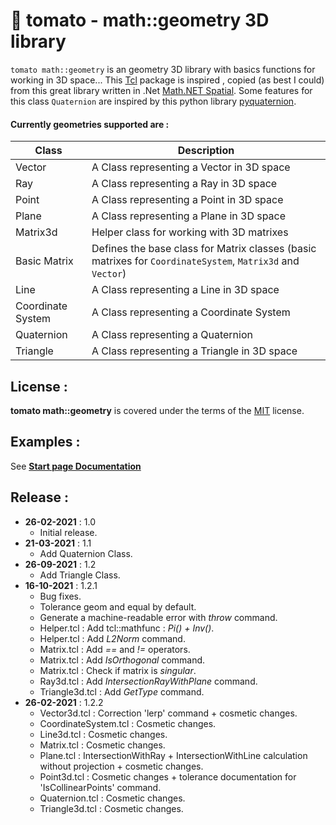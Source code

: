 :tomato: tomato - math::geometry 3D library
================
`tomato math::geometry` is an geometry 3D library with basics functions for working in 3D space...
This [Tcl](https://www.tcl.tk) package is inspired , copied (as best I could) from this great library written in .Net [Math.NET Spatial](https://spatial.mathdotnet.com/#Math-NET-Spatial). Some features for this class `Quaternion` are inspired by this python library [pyquaternion](http://kieranwynn.github.io/pyquaternion/).

#### Currently geometries supported are :
| Class | Description |
| ------ | ------ |
| Vector | A Class representing a Vector in 3D space |
| Ray | A Class representing a Ray in 3D space |
| Point | A Class representing a Point in 3D space  |
| Plane | A Class representing a Plane in 3D space |
| Matrix3d | Helper class for working with 3D matrixes |
| Basic Matrix | Defines the base class for Matrix classes (basic matrixes for `CoordinateSystem`, `Matrix3d` and `Vector`)|
| Line | A Class representing a Line in 3D space|
| Coordinate System | A Class representing a Coordinate System |
| Quaternion | A Class representing a Quaternion |
| Triangle | A Class representing a Triangle in 3D space |

License :
-------------------------
**tomato math::geometry** is covered under the terms of the [MIT](LICENSE) license.

Examples :
-------------------------
See **[Start page Documentation](/documentation/tomato.html)**

Release :
-------------------------
*  **26-02-2021** : 1.0
    - Initial release.
*  **21-03-2021** : 1.1
    - Add Quaternion Class.
*  **26-09-2021** : 1.2
    -  Add Triangle Class.
*  **16-10-2021** : 1.2.1
    - Bug fixes.
    - Tolerance geom and equal by default.
    - Generate a machine-readable error with *throw* command.
    - Helper.tcl : Add tcl::mathfunc : *Pi() + Inv()*.
    - Helper.tcl : Add *L2Norm* command.
    - Matrix.tcl : Add *==* and *!=* operators.
    - Matrix.tcl : Add *IsOrthogonal* command.
    - Matrix.tcl : Check if matrix is *singular*.
    - Ray3d.tcl  : Add *IntersectionRayWithPlane* command.
    - Triangle3d.tcl : Add *GetType* command.
*  **26-02-2021** : 1.2.2
    - Vector3d.tcl : Correction 'lerp' command + cosmetic changes.
    - CoordinateSystem.tcl : Cosmetic changes.
    - Line3d.tcl : Cosmetic changes.
    - Matrix.tcl : Cosmetic changes.
    - Plane.tcl  : IntersectionWithRay + IntersectionWithLine calculation without projection
                + cosmetic changes.
    - Point3d.tcl : Cosmetic changes + tolerance documentation for 'IsCollinearPoints' command.
    - Quaternion.tcl : Cosmetic changes.
    - Triangle3d.tcl : Cosmetic changes.